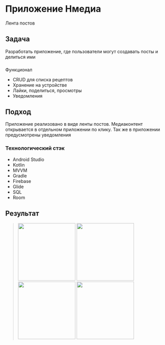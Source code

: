 # Приложение Нмедиа
Лента постов

## Задача
Разработать приложение, где пользователи могут создавать посты и делиться ими

###
Функционал
* CRUD для списка рецептов
* Хранение на устройстве
* Лайки, поделиться, просмотры
* Уведомления

## Подход
Приложение реализовано в виде ленты постов. Медиаконтент открывается в отдельном приложении по клику. Так же в приложении предусмотрены уведомления

### Технологический стэк
* Android Studio
* Kotlin
* MVVM
* Gradle
* Firebase
* Glide
* SQL
* Room

## Результат
> <img src="https://user-images.githubusercontent.com/101312150/193397816-143dcb62-8b6a-454f-bc91-c428ee208b9f.png" width="180"/>
> <img src="https://user-images.githubusercontent.com/101312150/193397818-9a78b6ac-02a9-4843-90be-5289d32394f8.png" width="180"/>
> <img src="https://user-images.githubusercontent.com/101312150/193397811-b440df8d-4da8-447a-8dfc-afa8b87d1e23.png" width="180"/>
> <img src="https://user-images.githubusercontent.com/101312150/193397821-f0a2f4fc-e34d-4332-a6a1-2047467651a6.png" width="180"/>
